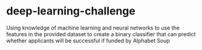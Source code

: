 # deep-learning-challenge
Using knowledge of machine learning and neural networks to use the features in the provided dataset to create a binary classifier that can predict whether applicants will be successful if funded by Alphabet Soup
